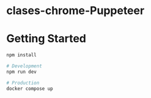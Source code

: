 # clases-chrome-Puppeteer

# Getting Started

```bash
npm install

# Development
npm run dev

# Production
docker compose up
```
